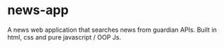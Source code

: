 # news-app
A news web application that searches news from guardian APIs. Built in html, css and pure javascript / OOP Js.
